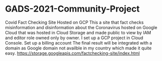 # GADS-2021-Community-Project
Covid Fact Checking Site Hosted on GCP
This a site that fact checks misinformation and disinformation about the Coronavirus hosted on Google Cloud that was hosted in Cloud Storage and made public to view by IAM and editor role owned only by owner.
I set up a GCP project in Cloud Console.
Set up a billing account
The final result will be integrated with a domain as Google domain not availble in my country which made it quite easy.
https://storage.googleapis.com/factchecking-site/index.html
